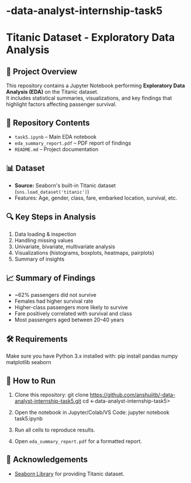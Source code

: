 # -data-analyst-internship-task5
# Titanic Dataset - Exploratory Data Analysis

## 📌 Project Overview
This repository contains a Jupyter Notebook performing **Exploratory Data Analysis (EDA)** on the Titanic dataset.  
It includes statistical summaries, visualizations, and key findings that highlight factors affecting passenger survival.

## 📂 Repository Contents
- `task5.ipynb` – Main EDA notebook
- `eda_summary_report.pdf` – PDF report of findings
- `README.md` – Project documentation

## 📊 Dataset
- **Source:** Seaborn's built-in Titanic dataset (`sns.load_dataset('titanic')`)
- Features: Age, gender, class, fare, embarked location, survival, etc.

## 🔍 Key Steps in Analysis
1. Data loading & inspection
2. Handling missing values
3. Univariate, bivariate, multivariate analysis
4. Visualizations (histograms, boxplots, heatmaps, pairplots)
5. Summary of insights

## 📈 Summary of Findings
- ~62% passengers did not survive
- Females had higher survival rate
- Higher-class passengers more likely to survive
- Fare positively correlated with survival and class
- Most passengers aged between 20–40 years

## 🛠 Requirements
Make sure you have Python 3.x installed with:
  pip install pandas numpy matplotlib seaborn



## 🚀 How to Run
1. Clone this repository:
git clone https://github.com/anshuiitb/-data-analyst-internship-task5.git
cd <-data-analyst-internship-task5>

2. Open the notebook in Jupyter/Colab/VS Code:
jupyter notebook task5.ipynb

3. Run all cells to reproduce results.
4. Open `eda_summary_report.pdf` for a formatted report.

## 🙌 Acknowledgements
- [Seaborn Library](https://seaborn.pydata.org/) for providing Titanic dataset.
